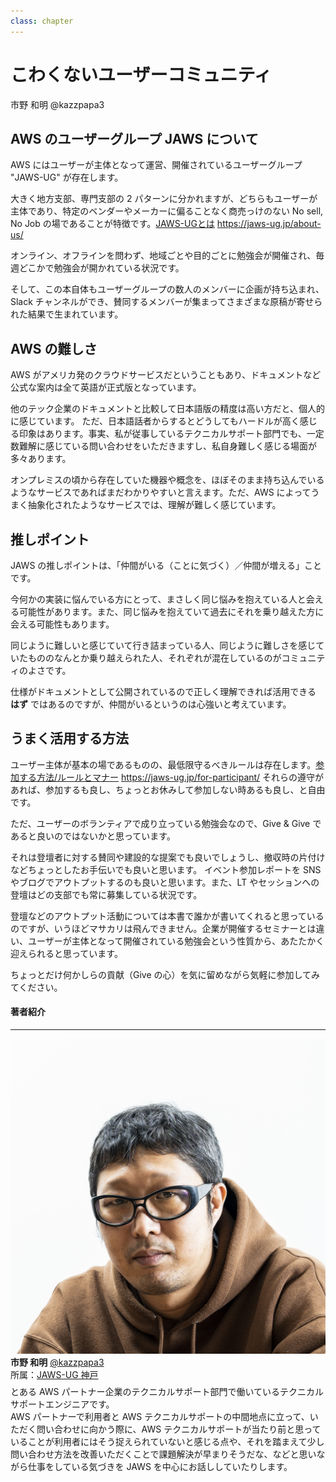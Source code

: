 ```yaml
---
class: chapter
---
```


# こわくないユーザーコミュニティ

<div class="flush-right">市野 和明 @kazzpapa3</div>

## AWS のユーザーグループ JAWS について

AWS にはユーザーが主体となって運営、開催されているユーザーグループ "JAWS-UG" が存在します。

大きく地方支部、専門支部の 2 パターンに分かれますが、どちらもユーザーが主体であり、特定のベンダーやメーカーに偏ることなく商売っけのない No sell, No Job の場であることが特徴です。<span class="footnote">[JAWS-UGとは](https://jaws-ug.jp/about-us/) https://jaws-ug.jp/about-us/</span>

オンライン、オフラインを問わず、地域ごとや目的ごとに勉強会が開催され、毎週どこかで勉強会が開かれている状況です。

そして、この本自体もユーザーグループの数人のメンバーに企画が持ち込まれ、Slack チャンネルができ、賛同するメンバーが集まってさまざまな原稿が寄せられた結果で生まれています。

## AWS の難しさ

AWS がアメリカ発のクラウドサービスだということもあり、ドキュメントなど公式な案内は全て英語が正式版となっています。

他のテック企業のドキュメントと比較して日本語版の精度は高い方だと、個人的に感じています。
ただ、日本語話者からするとどうしてもハードルが高く感じる印象はあります。事実、私が従事しているテクニカルサポート部門でも、一定数難解に感じている問い合わせをいただきますし、私自身難しく感じる場面が多々あります。

オンプレミスの頃から存在していた機器や概念を、ほぼそのまま持ち込んでいるようなサービスであればまだわかりやすいと言えます。ただ、AWS によってうまく抽象化されたようなサービスでは、理解が難しく感じています。

## 推しポイント

JAWS の推しポイントは、「仲間がいる（ことに気づく）／仲間が増える」ことです。

今何かの実装に悩んでいる方にとって、まさしく同じ悩みを抱えている人と会える可能性があります。また、同じ悩みを抱えていて過去にそれを乗り越えた方に会える可能性もあります。

同じように難しいと感じていて行き詰まっている人、同じように難しさを感じていたもののなんとか乗り越えられた人、それぞれが混在しているのがコミュニティのよさです。

仕様がドキュメントとして公開されているので正しく理解できれば活用できる **はず** ではあるのですが、仲間がいるというのは心強いと考えています。

## うまく活用する方法

ユーザー主体が基本の場であるものの、最低限守るべきルールは存在します。<span class="footnote">[参加する方法/ルールとマナー](https://jaws-ug.jp/for-participant/) https://jaws-ug.jp/for-participant/</span>
それらの遵守があれば、参加するも良し、ちょっとお休みして参加しない時あるも良し、と自由です。

ただ、ユーザーのボランティアで成り立っている勉強会なので、Give & Give であると良いのではないかと思っています。

それは登壇者に対する賛同や建設的な提案でも良いでしょうし、撤収時の片付けなどちょっとしたお手伝いでも良いと思います。  イベント参加レポートを SNS やブログでアウトプットするのも良いと思います。また、LT やセッションへの登壇はどの支部でも常に募集している状況です。

登壇などのアウトプット活動については本書で誰かが書いてくれると思っているのですが、いうほどマサカリは飛んできません。企業が開催するセミナーとは違い、ユーザーが主体となって開催されている勉強会という性質から、あたたかく迎えられると思っています。

ちょっとだけ何かしらの貢献（Give の心）を気に留めながら気軽に参加してみてください。

#### 著者紹介

---

<div class="author-profile">
    <img src="images/kazzpapa3.jpg">
    <div>
        <div>
            <b>市野 和明</b> <a href="https://x.com/kazzpapa3">@kazzpapa3</a>
        </div>
        <div>
            所属：<a href="https://jawsug-kobe.connpass.com/">JAWS-UG 神戸</a>
        </div>
    </div>
</div>
<p style="margin-top: 0.5em; margin-bottom: 2em;">
とある AWS パートナー企業のテクニカルサポート部門で働いているテクニカルサポートエンジニアです。<br>
AWS パートナーで利用者と AWS テクニカルサポートの中間地点に立って、いただく問い合わせに向かう際に、AWS テクニカルサポートが当たり前と思っていることが利用者にはそう捉えられていないと感じる点や、それを踏まえて少し問い合わせ方法を改善いただくことで課題解決が早まりそうだな、などと思いながら仕事をしている気づきを JAWS を中心にお話ししていたりします。
</p>